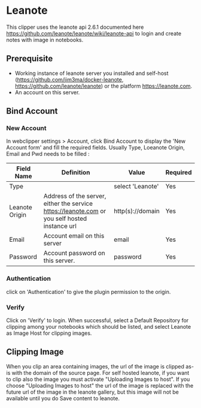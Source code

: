 # Leanote

This clipper uses the leanote api 2.6.1 documented here https://github.com/leanote/leanote/wiki/leanote-api to login and create notes with image in notebooks.

## Prerequisite

- Working instance of leanote server you installed and self-host (https://github.com/jim3ma/docker-leanote, https://github.com/leanote/leanote) or the platform https://leanote.com.
- An account on this server.

## Bind Account

### New Account

In webclipper settings > Account, click Bind Account to display the 'New Account form' and fill the required fields. Usually Type, Loeanote Origin, Email and Pwd needs to be filled :

| Field Name     | Definition                                                                                    | Value              | Required |
| -------------- | --------------------------------------------------------------------------------------------- | ------------------ | -------- |
| Type           |                                                                                               | select 'Leanote'   | Yes      |
| Leanote Origin | Address of the server, either the service https://leanote.com or you self hosted instance url | http(s):\/\/domain | Yes      |
| Email          | Account email on this server                                                                  | email              | Yes      |
| Password       | Account password on this server.                                                              | password           | Yes      |

### Authentication

click on 'Authentication' to give the plugin permission to the origin.

### Verify

Click on 'Verify' to login. When successful, select a Default Repository for clipping among your notebooks which should be listed, and select Leanote as Image Host for clipping images.

## Clipping Image

When you clip an area containing images, the url of the image is clipped as-is with the domain of the source page. For self hosted leanote, if you want to clip also the image you must activate "Uploading Images to host".
If you choose "Uploading Images to host" the url of the image is replaced with the future url of the image in the leanote gallery, but this image will not be available until you do Save content to leanote.
